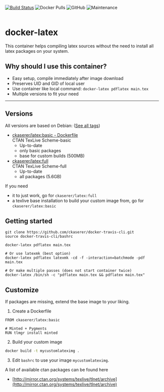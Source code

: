 [![Build Status](https://travis-ci.com/ckaserer/docker-latex.svg?branch=master)](https://travis-ci.com/ckaserer/docker-latex)
![Docker Pulls](https://img.shields.io/docker/pulls/ckaserer/latex)
![GitHub](https://img.shields.io/github/license/ckaserer/latex)
![Maintenance](https://img.shields.io/maintenance/yes/2020)
<br>
<br>

# docker-latex

This container helps compiling latex sources without the need to install all latex packages on your system.

## Why should I use this container?

- Easy setup, compile immediately after image download
- Preserves UID and GID of local user
- Use container like local command: `docker-latex pdflatex main.tex`
- Multiple versions to fit your need

---

## Versions

All versions are based on Debian: ([See all tags](https://hub.docker.com/r/ckaserer/latex/))

- [ckaserer/latex:basic - Dockerfile](https://raw.githubusercontent.com/ckaserer/docker-latex/master/Dockerfilel)<br> CTAN TexLive Scheme-basic
    - Up-to-date
    - only basic packages
    - base for custom builds (500MB)
- [ckaserer/latex:full](https://raw.githubusercontent.com/ckaserer/docker-latex/master/Dockerfile)<br>CTAN TexLive Scheme-full
    - Up-to-date
    - all packages (5.6GB)

If you need

- it to just work, go for `ckaserer/latex:full`
- a texlive base installation to build your custom image from, go for `ckaserer/latex:basic`

## Getting started

```
git clone https://github.com/ckaserer/docker-travis-cli.git
source docker-travis-cli/bashrc

docker-latex pdflatex main.tex

# Or use latexmk (best option)
docker-latex pdflatex latexmk -cd -f -interaction=batchmode -pdf main.tex

# Or make multiple passes (does not start container twice)
docker-latex /bin/sh -c "pdflatex main.tex && pdflatex main.tex"
```

## Customize

If packages are missing, extend the base image to your liking.

1) Create a Dockerfile

```
FROM ckaserer/latex:basic

# Minted + Pygments
RUN tlmgr install minted
```

2) Build your custom image
```bash
docker build -t mycustomlateximg .
```

3) Edit `bashrc` to use your image `mycustomlateximg`.

A list of available ctan packages can be found here

- [http://mirror.ctan.org/systems/texlive/tlnet/archive](http://mirror.ctan.org/systems/texlive/tlnet/archive)
